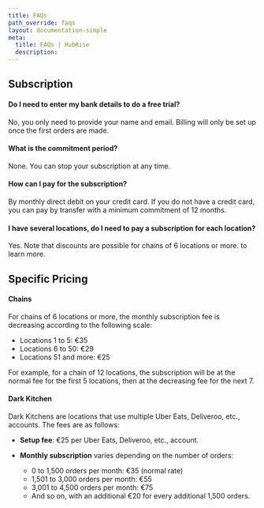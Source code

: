 ```yaml
---
title: FAQs
path_override: faqs
layout: documentation-simple
meta:
  title: FAQs | HubRise
  description:
---
```


## Subscription

#### Do I need to enter my bank details to do a free trial?

No, you only need to provide your name and email. Billing will only be set up once the first orders are made.

#### What is the commitment period?

None. You can stop your subscription at any time.

#### How can I pay for the subscription?

By monthly direct debit on your credit card. If you do not have a credit card, you can pay by transfer with a minimum commitment of 12 months.

#### I have several locations, do I need to pay a subscription for each location?

Yes. Note that discounts are possible for chains of 6 locations or more. <ContactFormToggle text="Contact us" /> to learn more.

## Specific Pricing

#### Chains

For chains of 6 locations or more, the monthly subscription fee is decreasing according to the following scale:

- Locations 1 to 5: €35
- Locations 6 to 50: €29
- Locations 51 and more: €25

For example, for a chain of 12 locations, the subscription will be at the normal fee for the first 5 locations, then at the decreasing fee for the next 7.

#### Dark Kitchen

Dark Kitchens are locations that use multiple Uber Eats, Deliveroo, etc., accounts. The fees are as follows:

- **Setup fee**: €25 per Uber Eats, Deliveroo, etc., account.

- **Monthly subscription** varies depending on the number of orders:
  - 0 to 1,500 orders per month: €35 (normal rate)
  - 1,501 to 3,000 orders per month: €55
  - 3,001 to 4,500 orders per month: €75
  - And so on, with an additional €20 for every additional 1,500 orders.
  